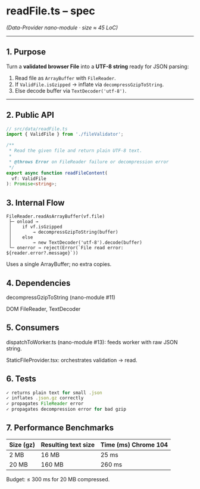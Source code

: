 # readFile.ts – spec  
*(Data-Provider nano-module · size ≈ 45 LoC)*

---

## 1. Purpose

Turn a **validated browser File** into a **UTF-8 string** ready for JSON
parsing:

1. Read file as `ArrayBuffer` with `FileReader`.
2. If `ValidFile.isGzipped` → inflate via `decompressGzipToString`.
3. Else decode buffer via `TextDecoder('utf-8')`.

---

## 2. Public API

```ts
// src/data/readFile.ts
import { ValidFile } from './fileValidator';

/**
 * Read the given file and return plain UTF-8 text.
 *
 * @throws Error on FileReader failure or decompression error
 */
export async function readFileContent(
  vf: ValidFile
): Promise<string>;
```

## 3. Internal Flow

```
FileReader.readAsArrayBuffer(vf.file)
 ├─ onload →
 │    if vf.isGzipped
 │        → decompressGzipToString(buffer)
 │    else
 │        → new TextDecoder('utf-8').decode(buffer)
 └─ onerror → reject(Error(`File read error: ${reader.error?.message}`))
```

Uses a single ArrayBuffer; no extra copies.

## 4. Dependencies
decompressGzipToString (nano-module #11)

DOM FileReader, TextDecoder

## 5. Consumers
dispatchToWorker.ts (nano-module #13): feeds worker with raw JSON string.

StaticFileProvider.tsx: orchestrates validation → read.

## 6. Tests

```ts
✓ returns plain text for small .json
✓ inflates .json.gz correctly
✓ propagates FileReader error
✓ propagates decompression error for bad gzip
```

## 7. Performance Benchmarks
| Size (gz) | Resulting text size | Time (ms) Chrome 104 |
|-----------|---------------------|----------------------|
| 2 MB | 16 MB | 25 ms |
| 20 MB | 160 MB | 260 ms |

Budget: ≤ 300 ms for 20 MB compressed.